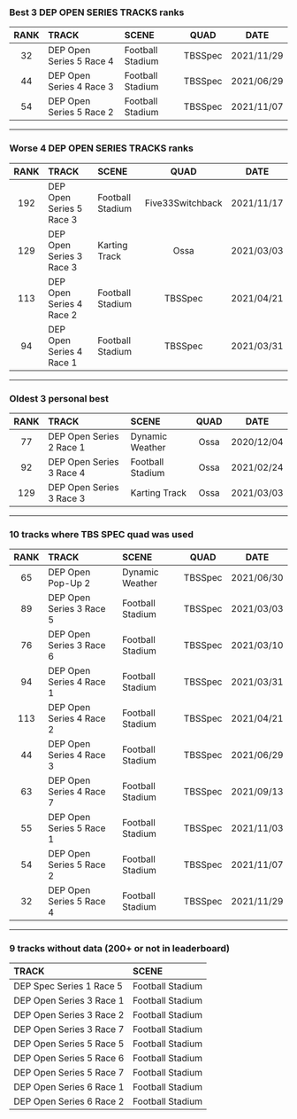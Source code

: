 ### Best 3 DEP OPEN SERIES TRACKS ranks
|RANK|TRACK|SCENE|QUAD|DATE|
|:---:|:---|:---|:---:|:---:|
|32|DEP Open Series 5 Race 4|Football Stadium|TBSSpec|2021/11/29|
|44|DEP Open Series 4 Race 3|Football Stadium|TBSSpec|2021/06/29|
|54|DEP Open Series 5 Race 2|Football Stadium|TBSSpec|2021/11/07|
---
### Worse 4 DEP OPEN SERIES TRACKS ranks
|RANK|TRACK|SCENE|QUAD|DATE|
|:---:|:---|:---|:---:|:---:|
|192|DEP Open Series 5 Race 3|Football Stadium|Five33Switchback|2021/11/17|
|129|DEP Open Series 3 Race 3|Karting Track|Ossa|2021/03/03|
|113|DEP Open Series 4 Race 2|Football Stadium|TBSSpec|2021/04/21|
|94|DEP Open Series 4 Race 1|Football Stadium|TBSSpec|2021/03/31|
---
### Oldest 3 personal best
|RANK|TRACK|SCENE|QUAD|DATE|
|:---:|:---|:---|:---:|:---:|
|77|DEP Open Series 2 Race 1|Dynamic Weather|Ossa|2020/12/04|
|92|DEP Open Series 3 Race 4|Football Stadium|Ossa|2021/02/24|
|129|DEP Open Series 3 Race 3|Karting Track|Ossa|2021/03/03|
---
### 10 tracks where TBS SPEC quad was used
|RANK|TRACK|SCENE|QUAD|DATE|
|:---:|:---|:---|:---:|:---:|
|65|DEP Open Pop-Up 2|Dynamic Weather|TBSSpec|2021/06/30|
|89|DEP Open Series 3 Race 5|Football Stadium|TBSSpec|2021/03/03|
|76|DEP Open Series 3 Race 6|Football Stadium|TBSSpec|2021/03/10|
|94|DEP Open Series 4 Race 1|Football Stadium|TBSSpec|2021/03/31|
|113|DEP Open Series 4 Race 2|Football Stadium|TBSSpec|2021/04/21|
|44|DEP Open Series 4 Race 3|Football Stadium|TBSSpec|2021/06/29|
|63|DEP Open Series 4 Race 7|Football Stadium|TBSSpec|2021/09/13|
|55|DEP Open Series 5 Race 1|Football Stadium|TBSSpec|2021/11/03|
|54|DEP Open Series 5 Race 2|Football Stadium|TBSSpec|2021/11/07|
|32|DEP Open Series 5 Race 4|Football Stadium|TBSSpec|2021/11/29|
---
### 9 tracks without data (200+ or not in leaderboard)
|TRACK|SCENE|
|:---|:---|
|DEP Spec Series 1 Race 5|Football Stadium|
|DEP Open Series 3 Race 1|Football Stadium|
|DEP Open Series 3 Race 2|Football Stadium|
|DEP Open Series 3 Race 7|Football Stadium|
|DEP Open Series 5 Race 5|Football Stadium|
|DEP Open Series 5 Race 6|Football Stadium|
|DEP Open Series 5 Race 7|Football Stadium|
|DEP Open Series 6 Race 1|Football Stadium|
|DEP Open Series 6 Race 2|Football Stadium|
